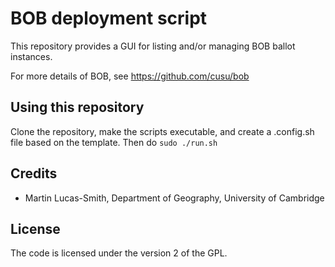 # BOB deployment script

This repository provides a GUI for listing and/or managing BOB ballot instances.

For more details of BOB, see
https://github.com/cusu/bob


## Using this repository

Clone the repository, make the scripts executable, and create a .config.sh file based on the template. Then do `sudo ./run.sh`


## Credits

* Martin Lucas-Smith, Department of Geography, University of Cambridge


## License

The code is licensed under the version 2 of the GPL.


